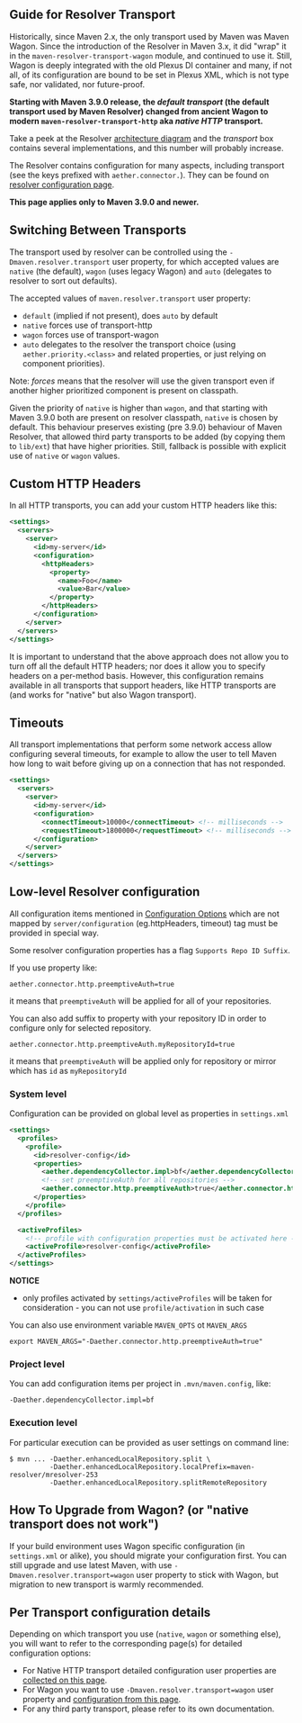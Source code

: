 ## Guide for Resolver Transport
<!--
Licensed to the Apache Software Foundation (ASF) under one
or more contributor license agreements.  See the NOTICE file
distributed with this work for additional information
regarding copyright ownership.  The ASF licenses this file
to you under the Apache License, Version 2.0 (the
"License"); you may not use this file except in compliance
with the License.  You may obtain a copy of the License at

    http://www.apache.org/licenses/LICENSE-2.0

Unless required by applicable law or agreed to in writing,
software distributed under the License is distributed on an
"AS IS" BASIS, WITHOUT WARRANTIES OR CONDITIONS OF ANY
KIND, either express or implied.  See the License for the
specific language governing permissions and limitations
under the License.
-->

Historically, since Maven 2.x, the only transport used by Maven was Maven Wagon. Since the introduction of the Resolver in
Maven 3.x, it did "wrap" it in the `maven-resolver-transport-wagon` module, and continued to use it. Still, Wagon is 
deeply integrated with the old Plexus DI container and many, if not all, of its configuration are bound to be set in 
Plexus XML, which is not type safe, nor validated, nor future-proof.

**Starting with Maven 3.9.0 release, the _default transport_ (the default transport used by Maven Resolver)
changed from ancient Wagon to modern `maven-resolver-transport-http` aka _native HTTP_ transport.**

Take a peek at the Resolver [architecture diagram](https://maven.apache.org/resolver/) and the _transport_ box
contains several implementations, and this number will probably increase.

The Resolver contains configuration for many aspects, including transport (see the keys
prefixed with `aether.connector.`). They can be found on 
[resolver configuration page](https://maven.apache.org/resolver/configuration.html).

**This page applies only to Maven 3.9.0 and newer.**

## Switching Between Transports

The transport used by resolver can be controlled using the `-Dmaven.resolver.transport` user property, for which accepted
values are `native` (the default), `wagon` (uses legacy Wagon) and `auto` (delegates to resolver to sort
out defaults).

The accepted values of `maven.resolver.transport` user property:
* `default` (implied if not present), does `auto` by default
* `native` forces use of transport-http
* `wagon` forces use of transport-wagon
* `auto` delegates to the resolver the transport choice (using `aether.priority.<class>` and related properties, or just relying on component priorities).

Note: _forces_ means that the resolver will use the given transport even if another higher prioritized component is present
on classpath.

Given the priority of `native` is higher than `wagon`, and that starting with Maven 3.9.0 both are present on resolver
classpath, `native` is chosen by default. This behaviour preserves existing (pre 3.9.0) behaviour of Maven Resolver,
that allowed third party transports to be added (by copying them to `lib/ext`) that have higher priorities. Still,
fallback is possible with explicit use of `native` or `wagon` values.

## Custom HTTP Headers

In all HTTP transports, you can add your custom HTTP headers like this:

```xml
<settings>
  <servers>
    <server>
      <id>my-server</id>
      <configuration>
        <httpHeaders>
          <property>
            <name>Foo</name>
            <value>Bar</value>
          </property>
        </httpHeaders>
      </configuration>
    </server>
  </servers>
</settings>
```

It is important to understand that the above approach does not allow you to turn off all the default HTTP headers;
nor does it allow you to specify headers on a per-method basis. However, this configuration remains available in all
transports that support headers, like HTTP transports are (and works for "native" but also Wagon transport).

## Timeouts

All transport implementations that perform some network access allow configuring several timeouts,
for example to allow the user to tell Maven how long to wait before giving up on a connection that has not responded.

```xml
<settings>
  <servers>
    <server>
      <id>my-server</id>
      <configuration>
        <connectTimeout>10000</connectTimeout> <!-- milliseconds -->
        <requestTimeout>1800000</requestTimeout> <!-- milliseconds -->
      </configuration>
    </server>
  </servers>
</settings>
```
## Low-level Resolver configuration

All configuration items mentioned in  [Configuration Options](https://maven.apache.org/resolver/configuration.html) 
which are not mapped by `server/configuration` (eg.httpHeaders, timeout) tag must be provided in special way.

Some resolver configuration properties has a flag `Supports Repo ID Suffix`.

If you use property like:

```
aether.connector.http.preemptiveAuth=true
```

it means that `preemptiveAuth` will be applied for all of your repositories.

You can also add suffix to property with your repository ID in order to configure only for selected repository.

```
aether.connector.http.preemptiveAuth.myRepositoryId=true
```

it means that `preemptiveAuth` will be applied only for repository or mirror which has `id` as `myRepositoryId`


### System level

Configuration can be provided on global level as properties in `settings.xml`

```xml
<settings>
  <profiles>
    <profile>
      <id>resolver-config</id>
      <properties>
        <aether.dependencyCollector.impl>bf</aether.dependencyCollector.impl>
        <!-- set preemptiveAuth for all repositories -->
        <aether.connector.http.preemptiveAuth>true</aether.connector.http.preemptiveAuth>
      </properties>
    </profile>
  </profiles>

  <activeProfiles>
    <!-- profile with configuration properties must be activated here -->
    <activeProfile>resolver-config</activeProfile>
  </activeProfiles>
</settings>
```

**NOTICE**
 - only profiles activated by `settings/activeProfiles` will be taken for consideration - you can not use `profile/activation` in such case

You can also use environment variable `MAVEN_OPTS` ot `MAVEN_ARGS`

```
export MAVEN_ARGS="-Daether.connector.http.preemptiveAuth=true"
```

### Project level

You can add configuration items per project in `.mvn/maven.config`, like:

```
-Daether.dependencyCollector.impl=bf
```

### Execution level

For particular execution can be provided as user settings on command line:

```
$ mvn ... -Daether.enhancedLocalRepository.split \
          -Daether.enhancedLocalRepository.localPrefix=maven-resolver/mresolver-253
          -Daether.enhancedLocalRepository.splitRemoteRepository
```

## How To Upgrade from Wagon? (or "native transport does not work")

If your build environment uses Wagon specific configuration (in `settings.xml` or alike), you should migrate your
configuration first. You can still upgrade and use latest Maven, with use `-Dmaven.resolver.transport=wagon` user property
to stick with Wagon, but migration to new transport is warmly recommended.

## Per Transport configuration details

Depending on which transport you use (`native`, `wagon` or something else), you will want to refer to the corresponding
page(s) for detailed configuration options:

* For Native HTTP transport detailed configuration user properties are [collected on this page](https://maven.apache.org/resolver/configuration.html).
* For Wagon you want to use `-Dmaven.resolver.transport=wagon` user property and [configuration from this page](https://maven.apache.org/guides/mini/guide-http-settings.html).
* For any third party transport, please refer to its own documentation.
